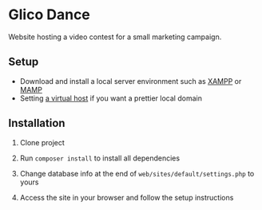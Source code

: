# Glico Dance
Website hosting a video contest for a small marketing campaign.

## Setup
- Download and install a local server environment such as [XAMPP](https://www.apachefriends.org/) or [MAMP](https://www.mamp.info/)
- Setting [a virtual host](https://dev.to/crankysparrow/configuring-virtual-hosts-with-mamp-f3i) if you want a prettier local domain

## Installation
1. Clone project

2. Run `composer install` to install all dependencies

3. Change database info at the end of `web/sites/default/settings.php` to yours

4. Access the site in your browser and follow the setup instructions

